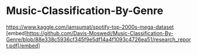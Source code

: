 # Music-Classification-By-Genre
https://www.kaggle.com/iamsumat/spotify-top-2000s-mega-dataset <br>
[embed]https://github.com/Davis-Moswedi/Music-Classification-By-Genre/blob/88e338c5936cf345f9e5df14a4f1093c4726ea51/research_report.pdf[/embed]

